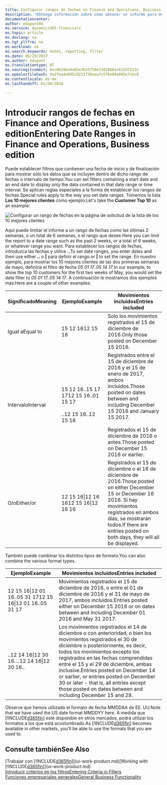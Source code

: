 ```yaml
---
title: Configurar rangos de fechas en Finance and Operations, Business edition | Documentos de Microsoft
description: "Obtenga información sobre cómo obtener un informe para mostrar datos de periodos de tiempo específicos mediante rangos de fechas en Finance and Operations, Business edition."
documentationcenter: 
author: edupont04
ms.service: dynamics365-financials
ms.topic: article
ms.devlang: na
ms.tgt_pltfrm: na
ms.workload: na
ms.search.keywords: dates, reporting, filter
ms.date: 05/29/2017
ms.author: edupont
ms.translationtype: HT
ms.sourcegitcommit: bec0619be0a65e3625759e13d2866ac615d7513c
ms.openlocfilehash: da2fea4e095c8211f30aaa7c570a84a005e7cbc8
ms.contentlocale: es-mx
ms.lasthandoff: 01/30/2018

---
```

# <a name="entering-date-ranges-in-finance-and-operations-business-edition"></a><span data-ttu-id="b20c0-103">Introducir rangos de fechas en Finance and Operations, Business edition</span><span class="sxs-lookup"><span data-stu-id="b20c0-103">Entering Date Ranges in Finance and Operations, Business edition</span></span> 
<span data-ttu-id="b20c0-104">Puede establecer filtros que contienen una fecha de inicio y de finalización para mostrar sólo los datos que se incluyen dentro de dicho rango de fechas o intervalo de tiempo.</span><span class="sxs-lookup"><span data-stu-id="b20c0-104">You can set filters containing a start date and an end date to display only the data contained in that date range or time interval.</span></span> <span data-ttu-id="b20c0-105">Se aplican reglas especiales a la forma de establecer los rangos de fechas.</span><span class="sxs-lookup"><span data-stu-id="b20c0-105">Special rules apply to the way you set date ranges.</span></span> <span data-ttu-id="b20c0-106">Tomemos la lista **Los 10 mejores clientes** como ejemplo:</span><span class="sxs-lookup"><span data-stu-id="b20c0-106">Let's take the **Customer Top 10** as an example:</span></span>

![Configurar un rango de fechas en la página de solicitud de la lista de los 10 mejores clientes](./media/ui-enter-date-ranges/customer-top10-list.png)

<span data-ttu-id="b20c0-108">Aquí puede limitar el informe a un rango de fechas como las últimas 2 semanas, o un total de 6 semanas, o el rango que desee.</span><span class="sxs-lookup"><span data-stu-id="b20c0-108">Here you can limit the report to a date range such as the past 2 weeks, or a total of 6 weeks, or whatever range you want.</span></span> <span data-ttu-id="b20c0-109">Para establecer los rangos de fechas, introduzca las fechas y utilice **..**</span><span class="sxs-lookup"><span data-stu-id="b20c0-109">To set date ranges, you enter dates and then use either **..**</span></span> <span data-ttu-id="b20c0-110">o **|** para definir el rango.</span><span class="sxs-lookup"><span data-stu-id="b20c0-110">or **|** to set the range.</span></span> <span data-ttu-id="b20c0-111">En nuestro ejemplo, para mostrar los 10 mejores clientes de las dos primeras semanas de mayo, definiría el filtro de fecha *05 01 17..05 14 17*.</span><span class="sxs-lookup"><span data-stu-id="b20c0-111">In our example, to show the top 10 customers for the first two weeks of May, you would set the date filter to *05 01 17..05 14 17*.</span></span>
<span data-ttu-id="b20c0-112">A continuación le mostramos dos ejemplos más:</span><span class="sxs-lookup"><span data-stu-id="b20c0-112">Here are a couple of other examples:</span></span>

| <span data-ttu-id="b20c0-113">Significado</span><span class="sxs-lookup"><span data-stu-id="b20c0-113">Meaning</span></span> | <span data-ttu-id="b20c0-114">Ejemplo</span><span class="sxs-lookup"><span data-stu-id="b20c0-114">Example</span></span> | <span data-ttu-id="b20c0-115">Movimientos incluidos</span><span class="sxs-lookup"><span data-stu-id="b20c0-115">Entries included</span></span> |
|---|---|---|
|<span data-ttu-id="b20c0-116">Igual a</span><span class="sxs-lookup"><span data-stu-id="b20c0-116">Equal to</span></span>| <span data-ttu-id="b20c0-117">15 12 16</span><span class="sxs-lookup"><span data-stu-id="b20c0-117">12 15 16</span></span> |<span data-ttu-id="b20c0-118">Solo los movimientos registrados el 15 de diciembre de 2016.</span><span class="sxs-lookup"><span data-stu-id="b20c0-118">Only those posted on December 15 2016.</span></span>|
|<span data-ttu-id="b20c0-119">Intervalo</span><span class="sxs-lookup"><span data-stu-id="b20c0-119">Interval</span></span>| <span data-ttu-id="b20c0-120">15 12 16..15 17 17</span><span class="sxs-lookup"><span data-stu-id="b20c0-120">12 15 16..01 15 17</span></span><br /><br /><span data-ttu-id="b20c0-121">..12 15 16</span><span class="sxs-lookup"><span data-stu-id="b20c0-121">..12 15 16</span></span>|<span data-ttu-id="b20c0-122">Registrados entre el 15 de diciembre de 2016 y el 15 de enero de 2017, ambos incluidos.</span><span class="sxs-lookup"><span data-stu-id="b20c0-122">Those posted on dates between and including December 15 2016 and January 15 2017.</span></span><br /><br /><span data-ttu-id="b20c0-123">Registrados el 15 de diciembre de 2016 o antes.</span><span class="sxs-lookup"><span data-stu-id="b20c0-123">Those posted on December 15 2016 or earlier.</span></span>|
|<span data-ttu-id="b20c0-124">O/o</span><span class="sxs-lookup"><span data-stu-id="b20c0-124">Either/or</span></span>|<span data-ttu-id="b20c0-125">12 15 16&#124;12 16 16</span><span class="sxs-lookup"><span data-stu-id="b20c0-125">12 15 16&#124;12 16 16</span></span>|<span data-ttu-id="b20c0-126">Registrados el 15 de diciembre o el 16 de diciembre de 2016.</span><span class="sxs-lookup"><span data-stu-id="b20c0-126">Those posted on either December 15 or December 16 2016.</span></span> <span data-ttu-id="b20c0-127">Si hay movimientos registrados en ambos días, se mostrarán todos.</span><span class="sxs-lookup"><span data-stu-id="b20c0-127">If there are entries posted on both days, they will all be displayed.</span></span>|

<span data-ttu-id="b20c0-128">También puede combinar los distintos tipos de formato.</span><span class="sxs-lookup"><span data-stu-id="b20c0-128">You can also combine the various format types.</span></span>

| <span data-ttu-id="b20c0-129">Ejemplo</span><span class="sxs-lookup"><span data-stu-id="b20c0-129">Example</span></span> | <span data-ttu-id="b20c0-130">Movimientos incluidos</span><span class="sxs-lookup"><span data-stu-id="b20c0-130">Entries included</span></span> |
|---|---|
|<span data-ttu-id="b20c0-131">12 15 16&#124;12 01 16..05 31 17</span><span class="sxs-lookup"><span data-stu-id="b20c0-131">12 15 16&#124;12 01 16..05 31 17</span></span> | <span data-ttu-id="b20c0-132">Movimientos registrados el 15 de diciembre de 2016, o entre el 01 de diciembre de 2016 y el 31 de mayo de 2017, ambos incluidos.</span><span class="sxs-lookup"><span data-stu-id="b20c0-132">Entries posted either on December 15 2016 or on dates between and including December 01 2016 and May 31 2017.</span></span> |
|<span data-ttu-id="b20c0-133">..12 14 16&#124;12 30 16..</span><span class="sxs-lookup"><span data-stu-id="b20c0-133">..12 14 16&#124;12 30 16..</span></span> | <span data-ttu-id="b20c0-134">Los movimientos registrados el 14 de diciembre o con anterioridad, o bien los movimientos registrados el 30 de diciembre o posteriormente, es decir, todos los movimientos excepto los registrados en las fechas comprendidas entre el 15 y el 29 de diciembre, ambas inclusive.</span><span class="sxs-lookup"><span data-stu-id="b20c0-134">Entries posted on December 14 or earlier, or entries posted on December 30 or later - that is, all entries except those posted on dates between and including December 15 and 29.</span></span> |

<span data-ttu-id="b20c0-135">Observe que hemos utilizado el formato de fecha MMDDAA de EE. UU.</span><span class="sxs-lookup"><span data-stu-id="b20c0-135">Note that we have used the US date format MMDDYY here.</span></span> <span data-ttu-id="b20c0-136">A medida que [!INCLUDE[d365fin](includes/d365fin_md.md)] esté disponible en otros mercados, podrá utilizar los formatos a los que está acostumbrado.</span><span class="sxs-lookup"><span data-stu-id="b20c0-136">As [!INCLUDE[d365fin](includes/d365fin_md.md)] becomes available in other markets, you'll be able to use the formats that you are used to.</span></span>

## <a name="see-also"></a><span data-ttu-id="b20c0-137">Consulte también</span><span class="sxs-lookup"><span data-stu-id="b20c0-137">See Also</span></span>
<span data-ttu-id="b20c0-138">[Trabajar con [!INCLUDE[d365fin](includes/d365fin_long_md.md)]](ui-work-product.md)</span><span class="sxs-lookup"><span data-stu-id="b20c0-138">[Working with [!INCLUDE[d365fin](includes/d365fin_long_md.md)]](ui-work-product.md)</span></span>  
[<span data-ttu-id="b20c0-139">Introducir criterios en los filtros</span><span class="sxs-lookup"><span data-stu-id="b20c0-139">Entering Criteria in Filters </span></span>](ui-enter-criteria-filters.md)  
[<span data-ttu-id="b20c0-140">Funciones empresariales generales</span><span class="sxs-lookup"><span data-stu-id="b20c0-140">General Business Functionality</span></span>](ui-across-business-areas.md)

